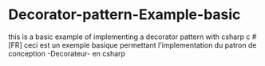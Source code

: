 Decorator-pattern-Example-basic
===============================

this is a basic example of implementing a decorator pattern with csharp c #
[FR] ceci est un exemple basique permettant l'implementation du patron de conception -Decorateur- en csharp
